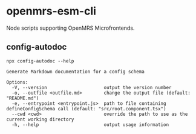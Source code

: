 # openmrs-esm-cli

Node scripts supporting OpenMRS Microfrontends.

## config-autodoc

```
npx config-autodoc --help

Generate Markdown documentation for a config schema

Options:
  -V, --version                     output the version number
  -o, --outfile <outfile.md>        change the output file (default: "README.md")
  -e, --entrypoint <entrypoint.js>  path to file containing defineConfigSchema call (default: "src/root.component.tsx")
  --cwd <cwd>                       override the path to use as the current working directory
  -h, --help                        output usage information
```
